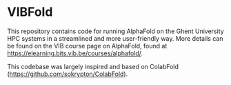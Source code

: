 # VIBFold

This repository contains code for running AlphaFold on the Ghent University HPC systems in a streamlined and more user-friendly way. More details can be found on  the VIB course page on AlphaFold, found at https://elearning.bits.vib.be/courses/alphafold/.

This codebase was largely inspired and based on ColabFold (https://github.com/sokrypton/ColabFold).
